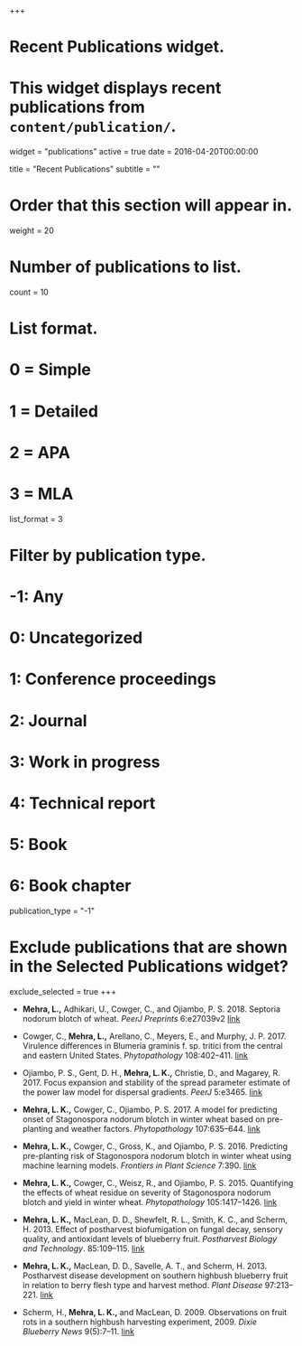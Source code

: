 +++
# Recent Publications widget.
# This widget displays recent publications from `content/publication/`.
widget = "publications"
active = true
date = 2016-04-20T00:00:00

title = "Recent Publications"
subtitle = ""

# Order that this section will appear in.
weight = 20

# Number of publications to list.
count = 10

# List format.
#   0 = Simple
#   1 = Detailed
#   2 = APA
#   3 = MLA
list_format = 3

# Filter by publication type.
# -1: Any
#  0: Uncategorized
#  1: Conference proceedings
#  2: Journal
#  3: Work in progress
#  4: Technical report
#  5: Book
#  6: Book chapter
publication_type = "-1"

# Exclude publications that are shown in the Selected Publications widget?
exclude_selected = true
+++

- **Mehra, L.,** Adhikari, U., Cowger, C., and Ojiambo, P. S. 2018. Septoria nodorum blotch of wheat. *PeerJ Preprints* 6:e27039v2 [link](https://doi.org/10.7287/peerj.preprints.27039v2)

- Cowger, C., **Mehra, L.,** Arellano, C., Meyers, E., and Murphy, J. P. 2017. Virulence differences in Blumeria graminis f. sp. tritici from the central and eastern United States. *Phytopathology* 108:402–411. [link](https://doi.org/10.1094/PHYTO-06-17-0211-R)

- Ojiambo, P. S., Gent, D. H., **Mehra, L. K.,** Christie, D., and Magarey, R. 2017. Focus expansion and stability of the spread parameter estimate of the power law model for dispersal gradients. *PeerJ* 5:e3465. [link](https://doi.org/10.7717/peerj.3465)

- **Mehra, L. K.,** Cowger, C., Ojiambo, P. S. 2017. A model for predicting onset of Stagonospora nodorum blotch in winter wheat based on pre-planting and weather factors. *Phytopathology* 107:635–644. [link](https://doi.org/10.1094/PHYTO-03-16-0133-R)

- **Mehra, L. K.,** Cowger, C., Gross, K., and Ojiambo, P. S. 2016. Predicting pre-planting risk of Stagonospora nodorum blotch in winter wheat using machine learning models. *Frontiers in Plant Science* 7:390. [link](https://doi.org/10.3389/fpls.2016.00390)

- **Mehra, L. K.,** Cowger, C., Weisz, R., and Ojiambo, P. S. 2015. Quantifying the effects of wheat residue on severity of Stagonospora nodorum blotch and yield in winter wheat. *Phytopathology* 105:1417–1426. [link](https://doi.org/10.1094/PHYTO-03-15-0080-R)

- **Mehra, L. K.,** MacLean, D. D., Shewfelt, R. L., Smith, K. C., and Scherm, H. 2013. Effect of postharvest biofumigation on fungal decay, sensory quality, and antioxidant levels of blueberry fruit. *Postharvest Biology and Technology*. 85:109–115. [link](https://doi.org/10.1016/j.postharvbio.2013.05.007)

- **Mehra, L. K.,** MacLean, D. D., Savelle, A. T., and Scherm, H. 2013. Postharvest disease development on southern highbush blueberry fruit in relation to berry flesh type and harvest method. *Plant Disease* 97:213–221. [link](https://doi.org/10.1094/PDIS-03-12-0307-RE)

- Scherm, H., **Mehra, L. K.,** and MacLean, D. 2009. Observations on fruit rots in a southern highbush harvesting experiment, 2009. *Dixie Blueberry News* 9(5):7–11. [link](https://www.researchgate.net/profile/Lucky_Mehra/publication/277649887_Observations_on_Fruit_Rots_in_a_Southern_Highbush_Harvesting_Experiment_2009/links/556f0abb08aeab7772282953/Observations-on-Fruit-Rots-in-a-Southern-Highbush-Harvesting-Experiment-2009.pdf)

